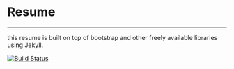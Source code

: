 # Resume
-------
this resume is built on top of bootstrap and other freely available libraries using Jekyll.  

[![Build Status](https://travis-ci.org/26rahulsingh/26rahulsingh.github.io.svg?branch=gh-pages)](https://travis-ci.org/26rahulsingh/26rahulsingh.github.io)
